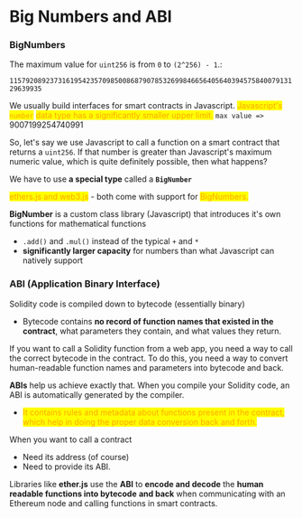 # Big Numbers and ABI

### BigNumbers

The maximum value for `uint256` is from `0` to `(2^256) - 1`.:

`115792089237316195423570985008687907853269984665640564039457584007913129639935`

We usually build interfaces for smart contracts in Javascript. <mark style="color:orange;">Javascript's</mark> <mark style="color:orange;"></mark><mark style="color:orange;">`number`</mark> <mark style="color:orange;"></mark><mark style="color:orange;">data type has a significantly smaller upper limit.</mark> `max value =>` 9007199254740991

So, let's say we use Javascript to call a function on a smart contract that returns a `uint256`. If that number is greater than Javascript's maximum numeric value, which is quite definitely possible, then what happens?

We have to use **a special type** called a **`BigNumber`**

<mark style="color:orange;">ethers.js and web3.js</mark> - both come with support for <mark style="color:orange;">BigNumbers.</mark>

**BigNumber** is a custom class library (Javascript) that introduces it's own functions for mathematical functions

* `.add()` and `.mul()` instead of the typical `+` and `*`&#x20;
* **significantly larger capacity** for numbers than what Javascript can natively support

### ABI (**A**pplication **B**inary **I**nterface)

Solidity code is compiled down to bytecode (essentially binary)

* Bytecode contains **no record of function names that existed in the contract**, what parameters they contain, and what values they return.

If you want to call a Solidity function from a web app, you need a way to call the correct bytecode in the contract. To do this, you need a way to convert human-readable function names and parameters into bytecode and back.

**ABIs** help us achieve exactly that. When you compile your Solidity code, an ABI is automatically generated by the compiler.

* <mark style="color:orange;">It contains rules and metadata about functions present in the contract, which help in doing the proper data conversion back and forth.</mark>

When you want to call a contract

* Need its address (of course)
* Need to provide its ABI.

Libraries like **ether.js** use the **ABI** to **encode and decode** the **human readable functions into bytecode** **and back** when communicating with an Ethereum node and calling functions in smart contracts.
